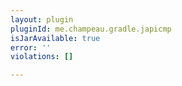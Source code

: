 ```yaml
---
layout: plugin
pluginId: me.champeau.gradle.japicmp
isJarAvailable: true
error: ''
violations: []

---
```

